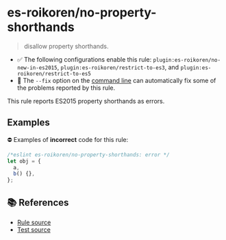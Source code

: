 # es-roikoren/no-property-shorthands
> disallow property shorthands.

- ✅ The following configurations enable this rule: `plugin:es-roikoren/no-new-in-es2015`, `plugin:es-roikoren/restrict-to-es3`, and `plugin:es-roikoren/restrict-to-es5`
- 🔧 The `--fix` option on the [command line](https://eslint.org/docs/user-guide/command-line-interface#fixing-problems) can automatically fix some of the problems reported by this rule.

This rule reports ES2015 property shorthands as errors.

## Examples

⛔ Examples of **incorrect** code for this rule:

```js
/*eslint es-roikoren/no-property-shorthands: error */
let obj = {
  a,
  b() {},
};
```

## 📚 References

- [Rule source](https://github.com/roikoren755/eslint-plugin-es/blob/v2.0.5/src/rules/no-property-shorthands.ts)
- [Test source](https://github.com/roikoren755/eslint-plugin-es/blob/v2.0.5/tests/src/rules/no-property-shorthands.ts)
